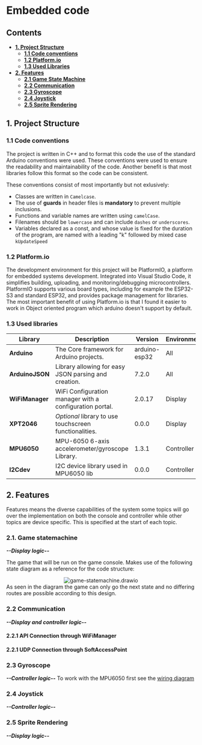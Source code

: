 # Embedded code

## Contents
- **[1. Project Structure](#1-project-structure)**
    - **[1.1 Code conventions](#11-code-conventions)**
    - **[1.2 Platform.io](#12-platformio)**
    - **[1.3 Used Libraries](#13-used-libraries)**
- **[2. Features](#2-features)**
    - **[2.1 Game State Machine](#21-game-statemachine)**
    - **[2.2 Communication](#22-communication)**
    - **[2.3 Gyroscope](#22-gyroscope)**
    - **[2.4 Joystick](#24-joystick)**
    - **[2.5 Sprite Rendering](#25-sprite-rendering)**

## 1. Project Structure
### 1.1 Code conventions
The project is written in C++ and to format this code the use of the standard Arduino conventions were used. These conventions were used to ensure the readability and maintainability of the code. Another benefit is that most libraries follow this format so the code can be consistent.

These conventions consist of most importantly but not exlusively:

- Classes are written in `Camelcase`.
- The use of **guards** in header files is **mandatory** to prevent multiple inclusions.
- Functions and variable names are written using `camelCase`.
- Filenames should be `lowercase` and can include `dashes` or `underscores`.
- Variables declared as a const, and whose value is fixed for the duration of the program, are named with a leading "k" followed by mixed case `kUpdateSpeed`

### 1.2 Platform.io
The development environment for this project will be PlatformIO, a platform for embedded systems development. Integrated into Visual Studio Code, it simplifies building, uploading, and monitoring/debugging microcontrollers. PlatformIO supports various board types, including for example the ESP32-S3 and standard ESP32, and provides package management for libraries. The most important benefit of using Platform.io is that I found it easier to work in Object oriented program which arduino doesn't support by default.

### 1.3 Used libraries
|**Library**    | **Description**                                       | **Version** |**Environment**|**Creator**    | **Link**                                            |
|---------------|-------------------------------------------------------|-------------|---------------|---------------|-----------------------------------------------------|
|**Arduino**    |The Core framework for Arduino projects.               |arduino-esp32|All            |Arduino        |[GitHub](https://github.com/espressif/arduino-esp32) |
|**ArduinoJSON**|Library allowing for easy JSON parsing and creation.   |7.2.0        |All            |blanchon       |[GitHub](https://github.com/bblanchon/ArduinoJson)   |
|**WiFiManager**|WiFi Configuration manager with a configuration portal.|2.0.17       |Display        |tzapu          |[GitHub](https://github.com/tzapu/WiFiManager)       |
|**XPT2046**    |*Optional* library to use touchscreen functionalities. |0.0.0        |Display        |paulstoffregen |[GitHub](https://github.com/PaulStoffregen/XPT2046_Touchscreen)|
|**MPU6050**    |MPU-6050 6-axis accelerometer/gyroscope Library.       |1.3.1        |Controller     |Electronic Cats|[GitHub](https://github.com/ElectronicCats/mpu6050)  |
|**I2Cdev**     |I2C device library used in MPU6050 lib                 |0.0.0        |Controller     |jrowberg       |[GitHub](https://github.com/jrowberg/i2cdevlib)      |


## 2. Features
Features means the diverse capabilities of the system some topics will go over the implementation on both the console and controller while other topics are device specific. This is specified at the start of each topic.


### 2.1. Game statemachine
***--Display logic--***

The game that will be run on the game console. Makes use of the following state diagram as a reference for the code structure:
<div align="center">
  <img src="/../assets/images/game-statemachine.drawio.png" alt="game-statemachine.drawio">
</div>
As seen in the diagram the game can only go the next state and no differing routes are possible according to this design.


### 2.2 Communication
***--Display and controller logic--***

#### 2.2.1 API Connection through WiFiManager

#### 2.2.1 UDP Connection through SoftAccessPoint


### 2.3 Gyroscope
***--Controller logic--***
To work with the MPU6050 first see the [wiring diagram](../technical_documentation/#321-wiring-diagram)

### 2.4 Joystick
***--Controller logic--***

### 2.5 Sprite Rendering
***--Display logic--***
